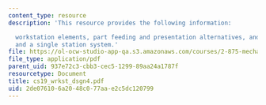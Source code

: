 ```yaml
---
content_type: resource
description: 'This resource provides the following information:

  workstation elements, part feeding and presentation alternatives, and design a process
  and a single station system.'
file: https://ol-ocw-studio-app-qa.s3.amazonaws.com/courses/2-875-mechanical-assembly-and-its-role-in-product-development-fall-2004/2de076106a2048c077aae2c5dc120799_cs19_wrkst_dsgn4.pdf
file_type: application/pdf
parent_uid: 937e72c3-cbb3-cec5-1299-89aa24a1787f
resourcetype: Document
title: cs19_wrkst_dsgn4.pdf
uid: 2de07610-6a20-48c0-77aa-e2c5dc120799
---
```

